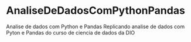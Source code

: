 # AnaliseDeDadosComPythonPandas
Analise de dados com Python e Pandas 
Replicando analise de dados com Pyton e Pandas do curso de ciencia de dados da DIO
